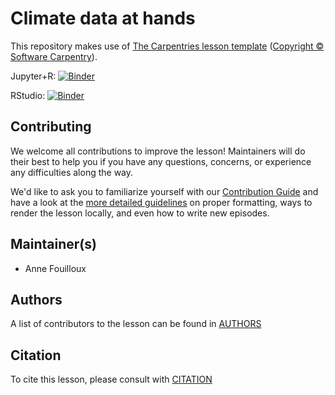 # Climate data at hands

This repository makes use of [The Carpentries lesson template](https://github.com/carpentries/lesson-example) ([Copyright © Software
  Carpentry](http://software-carpentry.org/)).
  
   Jupyter+R: [![Binder](https://mybinder.org/badge_logo.svg)](https://mybinder.org/v2/gh/NordicESMhub/climate-data-tutorial/gh-pages)
   
   RStudio: [![Binder](http://mybinder.org/badge_logo.svg)](https://mybinder.org/v2/gh/NordicESMhub/climate-data-tutorial/gh-pages?urlpath=rstudio)


## Contributing

We welcome all contributions to improve the lesson! Maintainers will do their best to help you if you have any
questions, concerns, or experience any difficulties along the way.

We'd like to ask you to familiarize yourself with our [Contribution Guide](CONTRIBUTING.md) and have a look at
the [more detailed guidelines][lesson-example] on proper formatting, ways to render the lesson locally, and even
how to write new episodes.

## Maintainer(s)

* Anne Fouilloux

## Authors

A list of contributors to the lesson can be found in [AUTHORS](AUTHORS)

## Citation

To cite this lesson, please consult with [CITATION](CITATION)

[lesson-example]: https://carpentries.github.io/lesson-example
